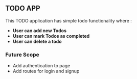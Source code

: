 ## TODO APP

This TODO application has simple todo functionality where :
- **User can add new Todos**
- **User can mark Todos as completed**
- **User can delete a todo**

### Future Scope
- Add authentication to page
- Add routes for login and signup